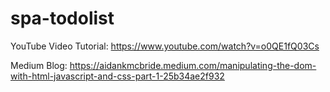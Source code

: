 # spa-todolist


YouTube Video Tutorial: https://www.youtube.com/watch?v=o0QE1fQ03Cs

Medium Blog: https://aidankmcbride.medium.com/manipulating-the-dom-with-html-javascript-and-css-part-1-25b34ae2f932
